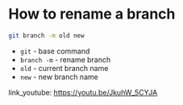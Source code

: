 # How to rename a branch

```bash
git branch -m old new
```

- `git` - base command
- `branch -m` - rename branch
- `old` - current branch name
- `new` - new branch name


link_youtube: https://youtu.be/JkuhW_5CYJA
